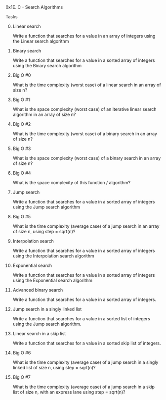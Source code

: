0x1E. C - Search Algorithms

Tasks


0. Linear search

    Write a function that searches for a value in an array of integers using the Linear search algorithm

1. Binary search

    Write a function that searches for a value in a sorted array of integers using the Binary search algorithm

2. Big O #0

    What is the time complexity (worst case) of a linear search in an array of size n?

3. Big O #1

    What is the space complexity (worst case) of an iterative linear search algorithm in an array of size n?

4. Big O #2

    What is the time complexity (worst case) of a binary search in an array of size n?

5. Big O #3

    What is the space complexity (worst case) of a binary search in an array of size n?

6. Big O #4

    What is the space complexity of this function / algorithm?

7. Jump search

    Write a function that searches for a value in a sorted array of integers using the Jump search algorithm

8. Big O #5

    What is the time complexity (average case) of a jump search in an array of size n, using step = sqrt(n)?

9. Interpolation search

    Write a function that searches for a value in a sorted array of integers using the Interpolation search algorithm

10. Exponential search

    Write a function that searches for a value in a sorted array of integers using the Exponential search algorithm

11. Advanced binary search

    Write a function that searches for a value in a sorted array of integers.

12. Jump search in a singly linked list

    Write a function that searches for a value in a sorted list of integers using the Jump search algorithm.

13. Linear search in a skip list

    Write a function that searches for a value in a sorted skip list of integers.

14. Big O #6

    What is the time complexity (average case) of a jump search in a singly linked list of size n, using step = sqrt(n)?

15. Big O #7

    What is the time complexity (average case) of a jump search in a skip list of size n, with an express lane using step = sqrt(n)?

